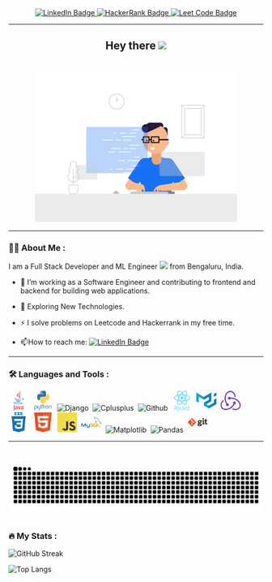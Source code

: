 
<div id="badges" align="center">
  <a href="https://www.linkedin.com/in/shivnandanverma/">
    <img src="https://img.shields.io/badge/LinkedIn-white?style=for-the-badge&logo=linkedin&logoColor=black" alt="LinkedIn Badge"/>
  </a>
  <a href="https://www.hackerrank.com/profile/shivnandanverma">
    <img src="https://img.shields.io/badge/Hackerrank-white?style=for-the-badge&logo=hackerrank&logoColor=black" alt="HackerRank Badge"/>
  </a>
  <a href="https://leetcode.com/u/shiv_1119/">
    <img src="https://img.shields.io/badge/Leetcode-white?style=for-the-badge&logo=leetcode&logoColor=black" alt="Leet Code Badge"/>
  </a>
</div>

---
<h2 align="center">
   Hey there <img src="https://media.giphy.com/media/hvRJCLFzcasrR4ia7z/giphy.gif" width="30px"/>
</h2>
<div align="center">
  <img src="https://komarev.com/ghpvc/?username=shiv1119&style=flat-square&color=blue" alt=""/>
</div>
<div align="center">
  <img src="mygif2.gif" width="400" height="300"/>
</div>

---
### :woman_technologist: About Me :
I am a Full Stack Developer and ML Engineer <img src="https://media.giphy.com/media/WUlplcMpOCEmTGBtBW/giphy.gif" width="30"> from Bengaluru, India.
- :telescope: I’m working as a Software Engineer and contributing to frontend and backend for building web applications.

- :seedling: Exploring New Technologies.

- :zap: I solve problems on Leetcode and Hackerrank in my free time.

- :mailbox:How to reach me: <a href="https://www.linkedin.com/in/shivnandanverma/">
    <img src="https://img.shields.io/badge/LinkedIn-white?style=for-the-badge&logo=linkedin&logoColor=black" alt="LinkedIn Badge"/>
  </a>

---
### :hammer_and_wrench: Languages and Tools :
<div>
  <img src="https://github.com/devicons/devicon/blob/master/icons/java/java-original-wordmark.svg" title="Java" alt="Java" width="40" height="40"/>&nbsp;
  <img src="https://github.com/devicons/devicon/blob/master/icons/python/python-original-wordmark.svg" title="Python" alt="Python" width="40" height="40"/>&nbsp;
  <img src="https://github.com/bablubambal/All_logo_and_pictures/blob/main/frameworks/django.svg" title="Django" alt="Django" width="40" height="40"/>&nbsp;
  <img src="https://github.com/bablubambal/All_logo_and_pictures/blob/main/programming%20languages/c%2B%2B.svg" title="Cplusplus" alt="Cplusplus" width="40" height="40"/>&nbsp;
  <img src="https://github.com/devicons/devicon/blob/master/icons/python/github-original-wordmark.svg" title="Github" alt="Github" width="40" height="40"/>&nbsp;
  <img src="https://github.com/devicons/devicon/blob/master/icons/react/react-original-wordmark.svg" title="React" alt="React" width="40" height="40"/>&nbsp;
  <img src="https://github.com/devicons/devicon/blob/master/icons/materialui/materialui-original.svg" title="Material UI" alt="Material UI" width="40" height="40"/>&nbsp;
  <img src="https://github.com/devicons/devicon/blob/master/icons/redux/redux-original.svg" title="Redux" alt="Redux " width="40" height="40"/>&nbsp;
  <img src="https://github.com/devicons/devicon/blob/master/icons/css3/css3-plain-wordmark.svg"  title="CSS3" alt="CSS" width="40" height="40"/>&nbsp;
  <img src="https://github.com/devicons/devicon/blob/master/icons/html5/html5-original.svg" title="HTML5" alt="HTML" width="40" height="40"/>&nbsp;
  <img src="https://github.com/devicons/devicon/blob/master/icons/javascript/javascript-original.svg" title="JavaScript" alt="JavaScript" width="40" height="40"/>&nbsp;
  <img src="https://github.com/devicons/devicon/blob/master/icons/mysql/mysql-original-wordmark.svg" title="MySQL"  alt="MySQL" width="40" height="40"/>&nbsp;
  <img src="https://github.com/devicons/devicon/blob/master/icons/python/matplotlib-original.svg" title="matplotlib" alt="Matplotlib" width="40" height="40"/>&nbsp;
  <img src="https://github.com/devicons/devicon/blob/master/icons/python/pandas-original.svg" title="pandas" alt="Pandas" width="40" height="40"/>&nbsp;
  <img src="https://github.com/devicons/devicon/blob/master/icons/git/git-original-wordmark.svg" title="Git" **alt="Git" width="40" height="40"/>
</div>

---
###

<br clear="both">

<img src="https://raw.githubusercontent.com/shiv1119/shiv1119/output/snake.svg" alt="Snake animation" />

###


### :fire: My Stats :
![GitHub Streak](https://github-readme-stats.vercel.app/api?username=shiv1119&show_icons=true&theme=white&card_width=800&title_color=191a19)

![Top Langs](https://github-readme-stats.vercel.app/api/top-langs/?username=shiv1119&layout=compact&langs_count=8&card_width=800&background=000000)
